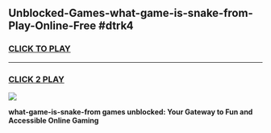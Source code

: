 
## Unblocked-Games-what-game-is-snake-from-Play-Online-Free #dtrk4
<h3>
<a href="https://us.freeplayer.one?title=what-game-is-snake-from&ref=10M">CLICK TO PLAY</a></h3>
<hr>

<h3>
<a href="https://us.freeplayer.one?title=what-game-is-snake-from&ref=10M">CLICK 2 PLAY</a>
  
</h3>

<a href="https://us.freeplayer.one?title=what-game-is-snake-from&ref=10M"><img src="https://clearcache.store/games.png"></a>


**what-game-is-snake-from games unblocked: Your Gateway to Fun and Accessible Online Gaming**
